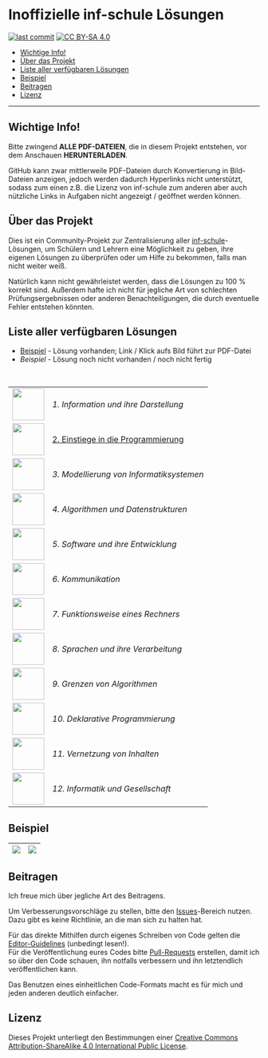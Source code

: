 # Inoffizielle inf-schule Lösungen

[![last commit](https://img.shields.io/github/last-commit/cyb3rko/inf-schule-loesungen?color=F34C9F)](https://github.com/cyb3rko/inf-schule-loesungen/commits/master)
[![CC BY-SA 4.0](https://img.shields.io/badge/License-CC%20BY--SA%204.0-lightgrey.svg)](http://creativecommons.org/licenses/by-sa/4.0/)

- [Wichtige Info!](#wichtige-info)
- [Über das Projekt](#über-das-projekt)
- [Liste aller verfügbaren Lösungen](#liste-aller-verfügbaren-lösungen)
- [Beispiel](#beispiel)
- [Beitragen](#beitragen)
- [Lizenz](#lizenz)

---

## Wichtige Info!
Bitte zwingend **ALLE PDF-DATEIEN**, die in diesem Projekt entstehen, vor dem Anschauen **HERUNTERLADEN**.

GitHub kann zwar mittlerweile PDF-Dateien durch Konvertierung in Bild-Dateien anzeigen, jedoch werden dadurch Hyperlinks nicht unterstützt, sodass zum einen z.B. die Lizenz von inf-schule zum anderen aber auch nützliche Links in Aufgaben nicht angezeigt / geöffnet werden können.

## Über das Projekt
Dies ist ein Community-Projekt zur Zentralisierung aller [inf-schule](https://inf-schule.de)-Lösungen, um Schülern und Lehrern eine Möglichkeit zu geben, ihre eigenen Lösungen zu überprüfen oder um Hilfe zu bekommen, falls man nicht weiter weiß.

Natürlich kann nicht gewährleistet werden, dass die Lösungen zu 100 % korrekt sind. Außerdem hafte ich nicht für jegliche Art von schlechten Prüfungsergebnissen oder anderen Benachteiligungen, die durch eventuelle Fehler entstehen könnten.

## Liste aller verfügbaren Lösungen
- [Beispiel](#liste-aller-verfügbaren-lösungen) - Lösung vorhanden; Link / Klick aufs Bild führt zur PDF-Datei  
- *Beispiel* - Lösung noch nicht vorhanden / noch nicht fertig
<br/>

<table>
  <tr>
    <td><img src="https://www.inf-schule.de/assets/img/icons/icon_information.png" width="64"/></td>
		<td><em>1. Information und ihre Darstellung</em></td>
	</tr>
	<tr>
    <td><a href="2. Einstiege in die Programmierung.md"><img src="https://www.inf-schule.de/assets/img/icons/icon_programmierung.png" width="64"/></a></td>
		<td><a href="2. Einstiege in die Programmierung.md">2. Einstiege in die Programmierung</a></td>
	</tr>
	<tr>
    <td><img src="https://www.inf-schule.de/assets/img/icons/icon_modellierung.png" width="64"/></td>
    <td><em>3. Modellierung von Informatiksystemen</em></td>
	</tr>
	<tr>
    <td><img src="https://www.inf-schule.de/assets/img/icons/icon_algorithmen.png" width="64"/></td>
    <td><em>4. Algorithmen und Datenstrukturen</em></td>
	</tr>
  <tr>
    <td><img src="https://www.inf-schule.de/assets/img/icons/icon_software.png" width="64"/></td>
		<td><em>5. Software und ihre Entwicklung</em></td>
	</tr>
  <tr>
    <td><img src="https://www.inf-schule.de/assets/img/icons/icon_kommunikation.png" width="64"/></td>
    <td><em>6. Kommunikation</em></td>
	</tr>
  <tr>
    <td><img src="https://www.inf-schule.de/assets/img/icons/icon_rechner.png" width="64"/></td>
		<td><em>7. Funktionsweise eines Rechners</em></td>
	</tr>
  <tr>
    <td><img src="https://www.inf-schule.de/assets/img/icons/icon_sprachen.png" width="64"/></td>
		<td><em>8. Sprachen und ihre Verarbeitung</em></td>
	</tr>
  <tr>
    <td><img src="https://www.inf-schule.de/assets/img/icons/icon_grenzen.png" width="64"/></td>
		<td><em>9. Grenzen von Algorithmen</em></td>
	</tr>
  <tr>
    <td><img src="https://www.inf-schule.de/assets/img/icons/icon_deklarativ.png" width="64"/></td>
		<td><em>10. Deklarative Programmierung</em></td>
	</tr>
  <tr>
    <td><img src="https://www.inf-schule.de/assets/img/icons/icon_vernetzung.png" width="64"/></td>
		<td><em>11. Vernetzung von Inhalten</em></td>
	</tr>
  <tr>
    <td><img src="https://www.inf-schule.de/assets/img/icons/icon_gesellschaft.png" width="64"/></td>
		<td><em>12. Informatik und Gesellschaft</em></td>
	</tr>
</table>

## Beispiel

|[<img src="https://imgur.com/ebJpvvk.png">](2/2.3/2.3.1/2.3.1.1%20Hasen%20als%20Objekte)|[<img src="https://imgur.com/kRRMi8Z.png">](2/2.3/2.3.1/2.3.1.1%20Hasen%20als%20Objekte)|
|:---:|:---:|

## Beitragen
Ich freue mich über jegliche Art des Beitragens.

Um Verbesserungsvorschläge zu stellen, bitte den [Issues](https://github.com/cyb3rko/inf-schule-loesungen/issues)-Bereich nutzen. Dazu gibt es keine Richtlinie, an die man sich zu halten hat.

Für das direkte Mithilfen durch eigenes Schreiben von Code gelten die [Editor-Guidelines](Editor-Guidelines.md) (unbedingt lesen!).  
Für die Veröffentlichung eures Codes bitte [Pull-Requests](https://github.com/cyb3rko/inf-schule-loesungen/pulls) erstellen, damit ich so über den Code schauen, ihn notfalls verbessern und ihn letztendlich veröffentlichen kann.

Das Benutzen eines einheitlichen Code-Formats macht es für mich und jeden anderen deutlich einfacher.

## Lizenz

Dieses Projekt unterliegt den Bestimmungen einer [Creative Commons Attribution-ShareAlike 4.0 International Public License](https://creativecommons.org/licenses/by-sa/4.0/deed.de).

